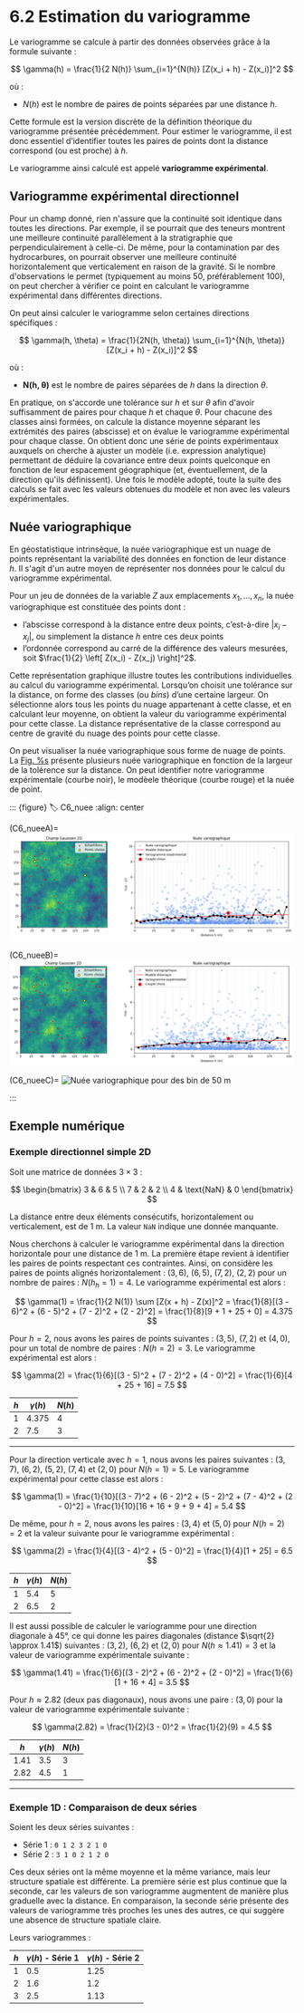 # 6.2 Estimation du variogramme

Le variogramme se calcule à partir des données observées grâce à la formule suivante :

$$
\gamma(h) = \frac{1}{2 N(h)} \sum_{i=1}^{N(h)} [Z(x_i + h) - Z(x_i)]^2
$$

où :

- $N(h)$ est le nombre de paires de points séparées par une distance $h$.

Cette formule est la version discrète de la définition théorique du variogramme présentée précédemment. Pour estimer le variogramme, il est donc essentiel d’identifier toutes les paires de points dont la distance correspond (ou est proche) à $h$.

Le variogramme ainsi calculé est appelé **variogramme expérimental**.



## Variogramme expérimental directionnel


Pour un champ donné, rien n'assure que la continuité soit identique dans toutes les directions. Par exemple, il se pourrait que des teneurs montrent une meilleure continuité parallèlement à la stratigraphie que perpendiculairement à celle-ci. De même, pour la contamination par des hydrocarbures, on pourrait observer une meilleure continuité horizontalement que verticalement en raison de la gravité. Si le nombre d'observations le permet (typiquement au moins 50, préférablement 100), on peut chercher à vérifier ce point en calculant le variogramme expérimental dans différentes directions.

On peut ainsi calculer le variogramme selon certaines directions spécifiques :

$$
\gamma(h, \theta) = \frac{1}{2N(h, \theta)} \sum_{i=1}^{N(h, \theta)} [Z(x_i + h) - Z(x_i)]^2
$$

où :

- **N(h, θ)** est le nombre de paires séparées de $h$ dans la direction $\theta$.

En pratique, on s'accorde une tolérance sur $h$ et sur $\theta$ afin d'avoir suffisamment de paires pour chaque $h$ et chaque $\theta$. Pour chacune des classes ainsi formées, on calcule la distance moyenne séparant les extrémités des paires (abscisse) et on évalue le variogramme expérimental pour chaque classe. On obtient donc une série de points expérimentaux auxquels on cherche à ajuster un modèle (i.e. expression analytique) permettant de déduire la covariance entre deux points quelconque en fonction de leur espacement géographique (et, éventuellement, de la direction qu'ils définissent). Une fois le modèle adopté, toute la suite des calculs se fait avec les valeurs obtenues du modèle et non avec les valeurs expérimentales.


## Nuée variographique

En géostatistique intrinsèque, la nuée variographique est un nuage de points représentant la variabilité des données en fonction de leur distance $h$. Il s'agit d'un autre moyen de représenter nos données pour le calcul du variogramme expérimental. 

Pour un jeu de données de la variable $Z$ aux emplacements $x_1, \ldots, x_n$, la nuée variographique est constituée des points dont :

- l’abscisse correspond à la distance entre deux points, c’est-à-dire $|x_i - x_j|$, ou simplement la distance $h$ entre ces deux points
- l’ordonnée correspond au carré de la différence des valeurs mesurées, soit $\frac{1}{2} \left[ Z(x_i) - Z(x_j) \right]^2$.

Cette représentation graphique illustre toutes les contributions individuelles au calcul du variogramme expérimental. Lorsqu’on choisit une tolérance sur la distance, on forme des classes (ou *bins*) d’une certaine largeur. On sélectionne alors tous les points du nuage appartenant à cette classe, et en calculant leur moyenne, on obtient la valeur du variogramme expérimental pour cette classe. La distance représentative de la classe correspond au centre de gravité du nuage des points pour cette classe.

On peut visualiser la nuée variographique sous forme de nuage de points. La [Fig. %s](#C6_nuee) présente plusieurs nuée variographique en fonction de la largeur de la tolérence sur la distance. On peut identifier notre variogramme expérimentale (courbe noir), le modèele théorique (courbe rouge) et la nuée de point. 


::: {figure}
:label: C6_nuee
:align: center

(C6_nueeA)=
![Nuée variographique pour des bin de 5 m](images/C6_nuee_bin5.PNG)

(C6_nueeB)=
![Nuée variographique pour des bin de 10 m](images/C6_nuee_bin10.PNG)

(C6_nueeC)=
![Nuée variographique pour des bin de 50 m](images/C6__nuee_bin50.PNG)

:::

## Exemple numérique

### Exemple directionnel simple 2D 
Soit une matrice de données $3 \times 3$ :

$$
\begin{bmatrix}
3 & 6 & 5 \\
7 & 2 & 2 \\
4 & \text{NaN} & 0
\end{bmatrix}
$$

La distance entre deux éléments consécutifs, horizontalement ou verticalement, est de 1 m. La valeur `NaN` indique une donnée manquante.

Nous cherchons à calculer le variogramme expérimental dans la direction horizontale pour une distance de 1 m. La première étape revient à identifier les paires de points respectant ces contraintes. Ainsi, on considère les paires de points alignés horizontalement : $(3, 6)$, $(6, 5)$, $(7, 2)$, $(2, 2)$ pour un nombre de paires : $N(h_h = 1) = 4$. Le variogramme expérimental est alors :

$$
\gamma(1) = \frac{1}{2 N(1)} \sum [Z(x + h) - Z(x)]^2 = \frac{1}{8}[(3 - 6)^2 + (6 - 5)^2 + (7 - 2)^2 + (2 - 2)^2] = \frac{1}{8}[9 + 1 + 25 + 0] = 4.375
$$

Pour $h = 2$, nous avons les paires de points suivantes : $(3, 5)$, $(7, 2)$ et $(4, 0)$, pour un total de nombre de paires : $N(h = 2) = 3$. Le variogramme expérimental est alors :

$$
\gamma(2) = \frac{1}{6}[(3 - 5)^2 + (7 - 2)^2 + (4 - 0)^2] = \frac{1}{6}[4 + 25 + 16] = 7.5
$$

| $h$ | $\gamma(h)$ | $N(h)$ |
|------|-------------|--------|
| 1    | 4.375       | 4      |
| 2    | 7.5         | 3      |

---

Pour la direction verticale avec $h = 1$, nous avons les paires suivantes : $(3, 7)$, $(6, 2)$, $(5, 2)$, $(7, 4)$ et $(2, 0)$ pour $N(h=1) = 5$. Le variogramme expérimental pour cette classe est alors :

$$
\gamma(1) = \frac{1}{10}[(3 - 7)^2 + (6 - 2)^2 + (5 - 2)^2 + (7 - 4)^2 + (2 - 0)^2] = \frac{1}{10}[16 + 16 + 9 + 9 + 4] = 5.4
$$

De même, pour $h=2$, nous avons les paires : $(3, 4)$ et $(5, 0)$ pour $N(h=2) = 2$ et la valeur suivante pour le variogramme expérimental :

$$
\gamma(2) = \frac{1}{4}[(3 - 4)^2 + (5 - 0)^2] = \frac{1}{4}[1 + 25] = 6.5
$$

| $h$ | $\gamma(h)$ | $N(h)$ |
|------|-------------|--------|
| 1    | 5.4         | 5      |
| 2    | 6.5         | 2      |

Il est aussi possible de calculer le variogramme pour une direction diagonale à 45°, ce qui donne les paires diagonales (distance $\sqrt{2} \approx 1.41$) suivantes : $(3, 2)$, $(6, 2)$ et $(2, 0)$ pour $N(h \approx 1.41) = 3$ et la valeur de variogramme expérimentale suivante :

$$
\gamma(1.41) = \frac{1}{6}[(3 - 2)^2 + (6 - 2)^2 + (2 - 0)^2] = \frac{1}{6}[1 + 16 + 4] = 3.5
$$

Pour $h \approx 2.82$ (deux pas diagonaux), nous avons une paire : $(3, 0)$ pour la valeur de variogramme expérimentale suivante :

$$
\gamma(2.82) = \frac{1}{2}(3 - 0)^2 = \frac{1}{2}(9) = 4.5
$$

| $h$   | $\gamma(h)$ | $N(h)$ |
|-------|-------------|--------|
| 1.41  | 3.5         | 3      |
| 2.82  | 4.5         | 1      |

---


### Exemple 1D : Comparaison de deux séries

Soient les deux séries suivantes :

- Série 1 : `0 1 2 3 2 1 0`  
- Série 2 : `3 1 0 2 1 2 0`

Ces deux séries ont la même moyenne et la même variance, mais leur structure spatiale est différente. La première série est plus continue que la seconde, car les valeurs de son variogramme augmentent de manière plus graduelle avec la distance. En comparaison, la seconde série présente des valeurs de variogramme très proches les unes des autres, ce qui suggère une absence de structure spatiale claire.

Leurs variogrammes :

| $h$ | $\gamma(h)$ - Série 1 | $\gamma(h)$ - Série 2 |
|-----|------------------------|------------------------|
| 1   | 0.5                    | 1.25                   |
| 2   | 1.6                    | 1.2                    |
| 3   | 2.5                    | 1.13                   |
